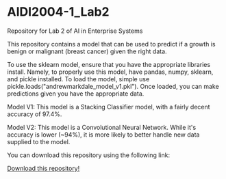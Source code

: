# AIDI2004-1_Lab2
Repository for Lab 2 of AI in Enterprise Systems

This repository contains a model that can be used to predict if a growth is benign or malignant (breast cancer) given the right data.

To use the sklearn model, ensure that you have the appropriate libraries install. Namely, to properly use this model, have pandas, numpy, sklearn, and pickle installed. To load the model, simple use pickle.loads("andrewmarkdale_model_v1.pkl"). Once loaded, you can make predictions given you have the appropriate data.

Model V1: This model is a Stacking Classifier model, with a fairly decent accuracy of 97.4%.

Model V2: This model is a Convolutional Neural Network. While it's accuracy is lower (~94%), it is more likely to better handle new data supplied to the model. 

You can download this repository using the following link:

[Download this repository!](https://github.com/TLAndrewMarkDale/AIDI2004-1_Lab2/archive/refs/heads/new_model.zip)
